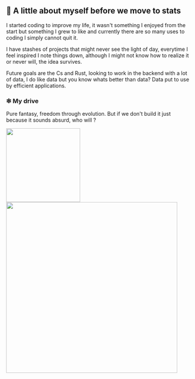 ## 📓 A little about myself before we move to stats

 I started coding to improve my life, it wasn't something I enjoyed from the start but something I grew to like and currently there are so many uses to coding I simply cannot quit it.
  
  I have stashes of projects that might never see the light of day, everytime I feel inspired I note things down, although I might not know how to realize it or never will, the idea survives.

  Future goals are the Cs and Rust, looking to work in the backend with a lot of data, I do like data but you know whats better than data? Data put to use by efficient applications.

### ❇ My drive 

Pure fantasy, freedom through evolution. But if we don't build it just because it sounds absurd, who will ? 


<a href="https://github.com/AmadeusMoon/github-readme-stats">
  <img height=200 align="center" src="https://github-readme-stats.vercel.app/api?username=AmadeusMoon&theme=transparent" />
</a>
<a href='https://github.com/AmadeusMoon/github-readme-stats'>
  <img width=463 align="center" src='https://github-readme-stats.vercel.app/api/wakatime?username=AmadeusMoon&theme=transparent'/>
</a>



<!--
**AmadeusMoon/AmadeusMoon** is a ✨ _special_ ✨ repository because its `README.md` (this file) appears on your GitHub profile.

Here are some ideas to get you started:

- 🔭 I’m currently working on ...
- 🌱 I’m currently learning ...
- 👯 I’m looking to collaborate on ...
- 🤔 I’m looking for help with ...
- 💬 Ask me about ...
- 📫 How to reach me: ...
- 😄 Pronouns: ...
- ⚡ Fun fact: ...
-->

